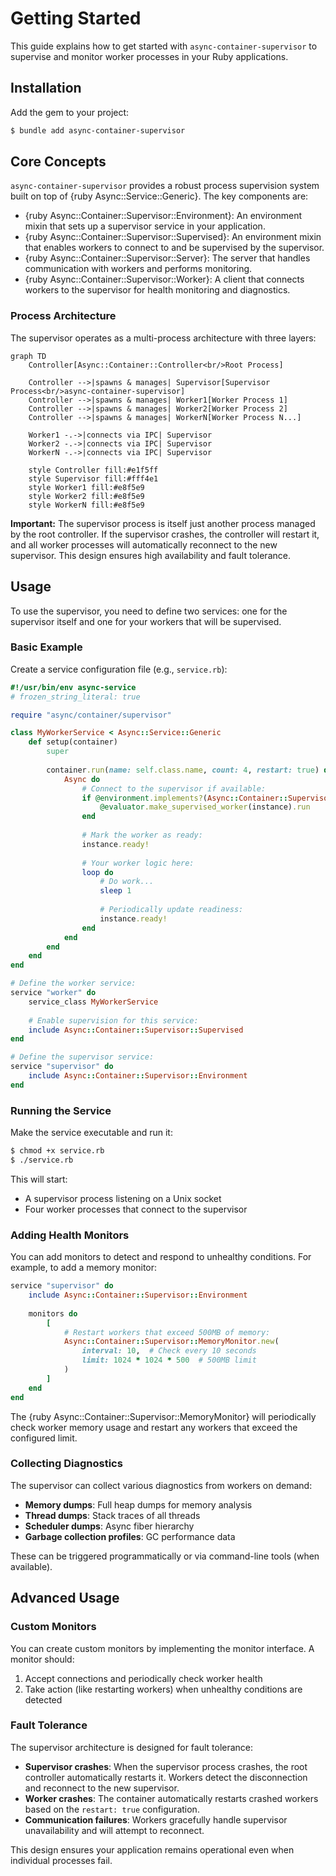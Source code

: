 # Getting Started

This guide explains how to get started with `async-container-supervisor` to supervise and monitor worker processes in your Ruby applications.

## Installation

Add the gem to your project:

```bash
$ bundle add async-container-supervisor
```

## Core Concepts

`async-container-supervisor` provides a robust process supervision system built on top of {ruby Async::Service::Generic}. The key components are:

- {ruby Async::Container::Supervisor::Environment}: An environment mixin that sets up a supervisor service in your application.
- {ruby Async::Container::Supervisor::Supervised}: An environment mixin that enables workers to connect to and be supervised by the supervisor.
- {ruby Async::Container::Supervisor::Server}: The server that handles communication with workers and performs monitoring.
- {ruby Async::Container::Supervisor::Worker}: A client that connects workers to the supervisor for health monitoring and diagnostics.

### Process Architecture

The supervisor operates as a multi-process architecture with three layers:

```mermaid
graph TD
    Controller[Async::Container::Controller<br/>Root Process]
    
    Controller -->|spawns & manages| Supervisor[Supervisor Process<br/>async-container-supervisor]
    Controller -->|spawns & manages| Worker1[Worker Process 1]
    Controller -->|spawns & manages| Worker2[Worker Process 2]
    Controller -->|spawns & manages| WorkerN[Worker Process N...]
    
    Worker1 -.->|connects via IPC| Supervisor
    Worker2 -.->|connects via IPC| Supervisor
    WorkerN -.->|connects via IPC| Supervisor
    
    style Controller fill:#e1f5ff
    style Supervisor fill:#fff4e1
    style Worker1 fill:#e8f5e9
    style Worker2 fill:#e8f5e9
    style WorkerN fill:#e8f5e9
```

**Important:** The supervisor process is itself just another process managed by the root controller. If the supervisor crashes, the controller will restart it, and all worker processes will automatically reconnect to the new supervisor. This design ensures high availability and fault tolerance.

## Usage

To use the supervisor, you need to define two services: one for the supervisor itself and one for your workers that will be supervised.

### Basic Example

Create a service configuration file (e.g., `service.rb`):

```ruby
#!/usr/bin/env async-service
# frozen_string_literal: true

require "async/container/supervisor"

class MyWorkerService < Async::Service::Generic
	def setup(container)
		super
		
		container.run(name: self.class.name, count: 4, restart: true) do |instance|
			Async do
				# Connect to the supervisor if available:
				if @environment.implements?(Async::Container::Supervisor::Supervised)
					@evaluator.make_supervised_worker(instance).run
				end
				
				# Mark the worker as ready:
				instance.ready!
				
				# Your worker logic here:
				loop do
					# Do work...
					sleep 1
					
					# Periodically update readiness:
					instance.ready!
				end
			end
		end
	end
end

# Define the worker service:
service "worker" do
	service_class MyWorkerService
	
	# Enable supervision for this service:
	include Async::Container::Supervisor::Supervised
end

# Define the supervisor service:
service "supervisor" do
	include Async::Container::Supervisor::Environment
end
```

### Running the Service

Make the service executable and run it:

```bash
$ chmod +x service.rb
$ ./service.rb
```

This will start:
- A supervisor process listening on a Unix socket
- Four worker processes that connect to the supervisor

### Adding Health Monitors

You can add monitors to detect and respond to unhealthy conditions. For example, to add a memory monitor:

```ruby
service "supervisor" do
	include Async::Container::Supervisor::Environment
	
	monitors do
		[
			# Restart workers that exceed 500MB of memory:
			Async::Container::Supervisor::MemoryMonitor.new(
				interval: 10,  # Check every 10 seconds
				limit: 1024 * 1024 * 500  # 500MB limit
			)
		]
	end
end
```

The {ruby Async::Container::Supervisor::MemoryMonitor} will periodically check worker memory usage and restart any workers that exceed the configured limit.

### Collecting Diagnostics

The supervisor can collect various diagnostics from workers on demand:

- **Memory dumps**: Full heap dumps for memory analysis
- **Thread dumps**: Stack traces of all threads
- **Scheduler dumps**: Async fiber hierarchy
- **Garbage collection profiles**: GC performance data

These can be triggered programmatically or via command-line tools (when available).

## Advanced Usage

### Custom Monitors

You can create custom monitors by implementing the monitor interface. A monitor should:

1. Accept connections and periodically check worker health
2. Take action (like restarting workers) when unhealthy conditions are detected

### Fault Tolerance

The supervisor architecture is designed for fault tolerance:

- **Supervisor crashes**: When the supervisor process crashes, the root controller automatically restarts it. Workers detect the disconnection and reconnect to the new supervisor.
- **Worker crashes**: The container automatically restarts crashed workers based on the `restart: true` configuration.
- **Communication failures**: Workers gracefully handle supervisor unavailability and will attempt to reconnect.

This design ensures your application remains operational even when individual processes fail.
